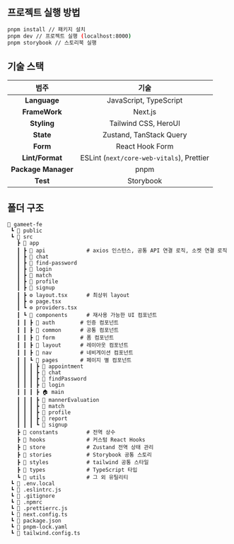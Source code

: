 ## 프로젝트 실행 방법

```bash
pnpm install // 패키지 설치
pnpm dev // 프로젝트 실행 (localhost:8000)
pnpm storybook // 스토리북 실행
```

## 기술 스택

|        범주         |                   기술                    |
| :-----------------: | :---------------------------------------: |
|    **Language**     |          JavaScript, TypeScript           |
|    **FrameWork**    |                  Next.js                  |
|     **Styling**     |              Tailwind CSS, HeroUI         |
|      **State**      |          Zustand, TanStack Query          |
|      **Form**       |              React Hook Form              |
|   **Lint/Format**   | ESLint (`next/core-web-vitals`), Prettier |
| **Package Manager** |                   pnpm                    |
|      **Test**       |                 Storybook                 |

## 폴더 구조

```
📁 gameet-fe
 ┗ 📁 public
 ┗ 📁 src
   ┣ 📁 app
   ┃ ┣ 📁 api             # axios 인스턴스, 공통 API 연결 로직, 소켓 연결 로직
   ┃ ┣ 📁 chat
   ┃ ┣ 📁 find-password
   ┃ ┣ 📁 login
   ┃ ┣ 📁 match
   ┃ ┣ 📁 profile
   ┃ ┣ 📁 signup         
   ┃ ┣ ⚙️ layout.tsx      # 최상위 layout
   ┃ ┣ ⚙️ page.tsx
   ┃ ┗ ⚙️ providers.tsx
   ┃ ┗ 📁 components      # 재사용 가능한 UI 컴포넌트
   ┃ ┃ ┣ 📁 auth        # 인증 컴포넌트
   ┃ ┃ ┣ 📁 common      # 공통 컴포넌트
   ┃ ┃ ┣ 📁 form        # 폼 컴포넌트
   ┃ ┃ ┣ 📁 layout      # 레이아웃 컴포넌트
   ┃ ┃ ┣ 📁 nav         # 네비게이션 컴포넌트
   ┃ ┃ ┗ 📁 pages       # 페이지 별 컴포넌트
   ┃ ┃ ┃ ┣ 📁 appointment
   ┃ ┃ ┃ ┣ 📁 chat
   ┃ ┃ ┃ ┣ 📁 findPassword
   ┃ ┃ ┃ ┣ 📁 login
   ┃ ┃ ┃ ┣ 🏠 main
   ┃ ┃ ┃ ┣ 📁 mannerEvaluation
   ┃ ┃ ┃ ┣ 📁 match
   ┃ ┃ ┃ ┣ 📁 profile
   ┃ ┃ ┃ ┣ 📁 report
   ┃ ┃ ┃ ┗ 📁 signup
   ┣ 📁 constants         # 전역 상수
   ┣ 📁 hooks             # 커스텀 React Hooks
   ┣ 📁 store             # Zustand 전역 상태 관리
   ┣ 📁 stories           # Storybook 공통 스토리
   ┣ 📁 styles            # tailwind 공통 스타일
   ┣ 📁 types             # TypeScript 타입
   ┗ 📁 utils             # 그 외 유틸리티
 ┗ 📄 .env.local
 ┗ 📄 .eslintrc.js
 ┗ 📄 .gitignore
 ┗ 📄 .npmrc
 ┗ 📄 .prettierrc.js
 ┗ 📄 next.config.ts
 ┗ 📄 package.json
 ┗ 📄 pnpm-lock.yaml
 ┗ 📄 tailwind.config.ts
```